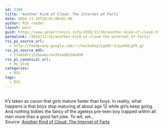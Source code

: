 ```yaml
---
id: 2186
title: 'Another Kind of Cloud: The Internet of Farts'
date: 2016-11-16T10:01:00+01:00
author: RSS reader
layout: post
guid: https://www.uelectronics.info/2016/11/16/another-kind-of-cloud-the-internet-of-farts/
permalink: /2016/11/16/another-kind-of-cloud-the-internet-of-farts/
rss_pi_source_url:
  - http://feedproxy.google.com/~r/hackaday/LgoM/~3/pymOULgPk_g/
rss_pi_source_md5:
  - ffa658fc123baabccba7b1ed8218e899
rss_pi_canonical_url:
  - my_blog
categories:
  - RSS
tags:
  - RSS
---
```

&#013;  
It’s taken as canon that girls mature faster than boys. In reality, what happens is that boys stop maturing at about age 12 while girls keep going. And nothing tickles the fancy of the ageless pre-teen boy trapped within all men more than a good fart joke. To wit, we…&#013;  
Source: <a href="http://feedproxy.google.com/~r/hackaday/LgoM/~3/pymOULgPk_g/" target="_blank">Another Kind of Cloud: The Internet of Farts</a>